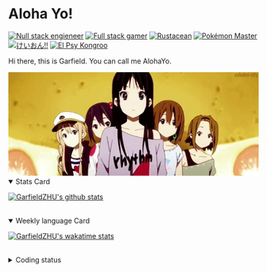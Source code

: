 # Aloha Yo!

[![Null stack engieneer](https://img.shields.io/badge/-Null_stack_engineer-a890f0)](https://github.com/GarfieldZHU)
[![Full stack gamer](https://img.shields.io/badge/-Full_stack_gamer-78c850)](https://steamcommunity.com/profiles/76561198092274492/)
[![Rustacean](https://img.shields.io/badge/-Rustacean-f74c00)](https://www.rust-lang.org/)
[![Pokémon Master](https://img.shields.io/badge/-Pokémon_Master-f8d030)](https://www.pokemon.com/us/pokedex/)
[![けいおん!!](https://img.shields.io/badge/-けいおん!!-f85888)](https://ja.wikipedia.org/wiki/%E6%94%BE%E8%AA%B2%E5%BE%8C%E3%83%86%E3%82%A3%E3%83%BC%E3%82%BF%E3%82%A4%E3%83%A0_(%E3%82%A2%E3%83%AB%E3%83%90%E3%83%A0))
[![El Psy Kongroo](https://img.shields.io/badge/-El_Psy_Kongroo-6890f0)](https://mzh.moegirl.org.cn/zh-hans/El_psy_congroo)


Hi there, this is Garfield. You can call me AlohaYo. 

<img width="640" src="https://raw.githubusercontent.com/GarfieldZHU/GarfieldZHU/master/assets/k-on-5.webp" />


<details open>
<summary>Stats Card</summary>
 
[![GarfieldZHU's github stats](https://github-readme-stats.vercel.app/api?username=GarfieldZHU&show_icons=true&theme=tokyonight)](https://github.com/anuraghazra/github-readme-stats)
 
</details>

<br/>

<details open>
<summary>Weekly language Card</summary>
 
[![GarfieldZHU's wakatime stats](https://github-readme-stats.vercel.app/api/wakatime?username=AlohaYo&theme=nightowl&layout=compact)](https://github.com/GarfieldZHU/GarfieldZHU)


<br/>

</details>

<details>

<summary>Coding status</summary>

<br/>

<!--START_SECTION:waka-->
**🐱 My GitHub Data** 

> 🏆 541 Contributions in the Year 2021
 > 
> 📦 496.5 kB Used in GitHub's Storage 
 > 
> 🚫 Not Opted to Hire
 > 
> 📜 64 Public Repositories 
 > 
> 🔑 36 Private Repositories  
 > 
**I'm an Early 🐤** 

```text
🌞 Morning    117 commits    ████░░░░░░░░░░░░░░░░░░░░░   19.4% 
🌆 Daytime    188 commits    ███████░░░░░░░░░░░░░░░░░░   31.18% 
🌃 Evening    220 commits    █████████░░░░░░░░░░░░░░░░   36.48% 
🌙 Night      78 commits     ███░░░░░░░░░░░░░░░░░░░░░░   12.94%

```


📊 **This Week I Spent My Time On** 

```text
💬 Programming Languages: 
TypeScript               6 hrs 51 mins       ████████████░░░░░░░░░░░░░   50.96% 
JSON                     2 hrs 37 mins       ████░░░░░░░░░░░░░░░░░░░░░   19.47% 
Other                    1 hr 34 mins        ███░░░░░░░░░░░░░░░░░░░░░░   11.63% 
Bash                     1 hr 4 mins         ██░░░░░░░░░░░░░░░░░░░░░░░   7.96% 
SCSS                     34 mins             █░░░░░░░░░░░░░░░░░░░░░░░░   4.21%

🔥 Editors: 
VS Code                  13 hrs 9 mins       ████████████████████████░   97.7% 
IntelliJ                 18 mins             ░░░░░░░░░░░░░░░░░░░░░░░░░   2.3%

💻 Operating System: 
Mac                      10 hrs 27 mins      ███████████████████░░░░░░   77.64% 
Windows                  3 hrs               █████░░░░░░░░░░░░░░░░░░░░   22.36%

```


 Last Updated on 19/11/2021
<!--END_SECTION:waka-->

</details>
